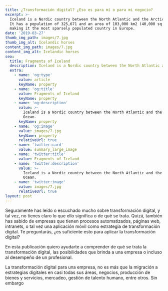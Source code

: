 ```yaml
---
title: ¿Transformación digital? ¿Eso es para mí o para mi negocio?
excerpt: >-
  Iceland is a Nordic country between the North Atlantic and the Arctic Ocean.
  It has a population of 325,671 and an area of 103,000 km2 (40,000 sq mi),
  making it the most sparsely populated country in Europe.
date: '2019-03-27'
thumb_img_path: images/7.jpg
thumb_img_alt: Icelandic horses
content_img_path: images/7.jpg
content_img_alt: Icelandic horses
seo:
  title: Fragments of Iceland
  description: Iceland is a Nordic country between the North Atlantic and the Arctic Ocean.
  extra:
    - name: 'og:type'
      value: article
      keyName: property
    - name: 'og:title'
      value: Fragments of Iceland
      keyName: property
    - name: 'og:description'
      value: >-
        Iceland is a Nordic country between the North Atlantic and the Arctic
        Ocean.
      keyName: property
    - name: 'og:image'
      value: images/7.jpg
      keyName: property
      relativeUrl: true
    - name: 'twitter:card'
      value: summary_large_image
    - name: 'twitter:title'
      value: Fragments of Iceland
    - name: 'twitter:description'
      value: >-
        Iceland is a Nordic country between the North Atlantic and the Arctic
        Ocean.
    - name: 'twitter:image'
      value: images/7.jpg
      relativeUrl: true
layout: post
---
```



Seguramente has leído o escuchado mucho sobre transformación digital, y tal vez, no tienes claro lo que ello significa o de qué se trata. Quizá, también has sabido de empresas que tienen procesos automatizados,  páginas web, intranets, o tal vez una aplicación  móvil como estrategia de transformación digital. Te preguntarás,  ¿es suficiente esto para aplicar la transformación digital?

En esta publicación quiero ayudarte a comprender de qué se trata la transformación digital, las posibilidades que brinda a una empresa o incluso al desempeño de un profesional.

La transformación digital para una empresa, no es más que la migración a estrategias digitales en casi todas sus áreas, negocios, producción de bienes y servicios, mercadeo, gestión de talento humano, entre otros. Sin embargo
